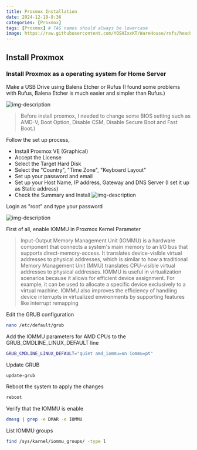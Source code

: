 ```yaml
---
title: Proxmox Installation
date: 2024-12-18-9:36
categories: [Proxmox]
tags: [Proxmox] # TAG names should always be lowercase
image: https://raw.githubusercontent.com/YOSHIxxKT/WareHouse/refs/heads/main/images/images/proxmox000.png
---
```


## Install Proxmox

### Install Proxmox as a operating system for Home Server


Make a USB Drive using Balena Etcher or Rufus (I found some problems with Rufus, Balena Etcher is much easier and simpler than Rufus.)

![img-description](https://raw.githubusercontent.com/YOSHIxxKT/WareHouse/refs/heads/main/images/images/BalenaEtcher.png)



> Before install proxmox, I needed to change some BIOS setting such as AMD-V, Boot Option, Disable CSM, Disable Secure Boot and Fast Boot.) 

Follow the set up process, 

* Install Proxmox VE (Graphical)
* Accept the License
* Select the Target Hard Disk
* Select the "Country", "Time Zone", "Keyboard Layout"
* Set up your password and email
* Set up your Host Name, IP address, Gateway and DNS Server (I set it up as Static address)
* Check the Summary and Install
![img-description](https://raw.githubusercontent.com/YOSHIxxKT/WareHouse/refs/heads/main/images/images/proxmox-000000.jpg)


Login as "root" and type your password

![img-description](https://raw.githubusercontent.com/YOSHIxxKT/WareHouse/refs/heads/main/images/images/Proxmox-14.png)

First of all, enable IOMMU in Proxmox Kernel Parameter

> Input-Output Memory Management Unit (IOMMU) is a hardware component that connects a system's main memory to an I/O bus that supports direct-memory-access. It translates device-visible virtual addresses to physical addresses, which is similar to how a traditional Memory Management Unit (MMU) translates CPU-visible virtual addresses to physical addresses. 
IOMMU is useful in virtualization scenarios because it allows for efficient device assignment. For example, it can be used to allocate a specific device exclusively to a virtual machine. IOMMU also improves the efficiency of handling device interrupts in virtualized environments by supporting features like interrupt remapping

Edit the GRUB configuration

```bash
nano /etc/default/grub
```
Add the IOMMU parameters for AMD CPUs to the GRUB_CMDLINE_LINUX_DEFAULT line

```bash
GRUB_CMDLINE_LINUX_DEFAULT="quiet amd_iommu=on iommu=pt"
```

Update GRUB

```bash
update-grub
```

Reboot the system to apply the changes
```bash
reboot
```

Verify that the IOMMU is enable

```bash
dmesg | grep -e DMAR -e IOMMU
```

List IOMMU groups
```bash 
find /sys/karnel/iommu_groups/ -type l
```








